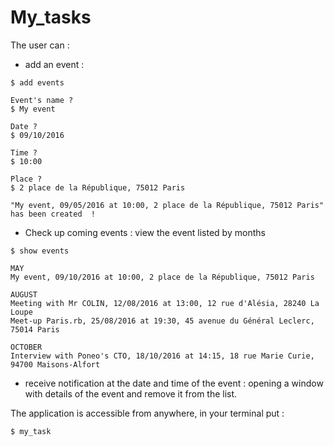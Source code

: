 # My_tasks

The user can :
- add an event :

```'sh'
$ add events

Event's name ?
$ My event

Date ?
$ 09/10/2016

Time ?
$ 10:00

Place ?
$ 2 place de la République, 75012 Paris

"My event, 09/05/2016 at 10:00, 2 place de la République, 75012 Paris" has been created  !
```
- Check up coming events : view the event listed by months

```'sh'
$ show events

MAY
My event, 09/10/2016 at 10:00, 2 place de la République, 75012 Paris

AUGUST
Meeting with Mr COLIN, 12/08/2016 at 13:00, 12 rue d'Alésia, 28240 La Loupe
Meet-up Paris.rb, 25/08/2016 at 19:30, 45 avenue du Général Leclerc, 75014 Paris

OCTOBER
Interview with Poneo's CTO, 18/10/2016 at 14:15, 18 rue Marie Curie, 94700 Maisons-Alfort

```
- receive notification at the date and time of the event : opening a window with details of the event and
remove it from the list.

The application is accessible from anywhere, in your terminal put : 
```
$ my_task  
```
